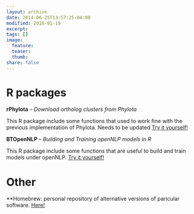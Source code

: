 ```yaml
---
layout: archive
date: 2014-06-25T13:57:25-04:00
modified: 2016-01-19
excerpt:
tags: []
image:
  feature:
  teaser:
  thumb:
share: false
---
```



# R packages

**rPhylota** – *Download ortholog clusters from Phylota*

This R package include some functions that used to work fine with the previous implementation of Phylota. Needs to be updated [Try it yourself!](https://github.com/cromanpa94/rPHYLOTA)


**BTOpenNLP** – *Building and Training openNLP models in R*

This R package include some functions that are useful to build and train models under openNLP. [Try it yourself!](https://github.com/cromanpa94/BTOpenNLP)


# Other

**Homebrew: personal repository of alternative versions of paricular software. [Here!](https://github.com/cromanpa94/Homebrew-AlternativeVersions)
